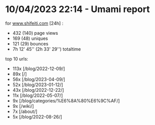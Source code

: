 # 10/04/2023 22:14 - Umami report
for www.shifeiti.com [24h] :

 - 432 (140) page views
 - 169 (48) uniques
 - 121 (29) bounces
 - 7h 12' 45'' (2h 33' 29'') totaltime


top 10 urls:
 - 113x [/blog/2022-12-09/]
 - 89x [/]
 - 56x [/blog/2023-04-09/]
 - 52x [/blog/2023-01-12/]
 - 43x [/blog/2022-12-22/]
 - 11x [/blog/2022-05-07/]
 - 9x [/blog/categories/%E6%8A%80%E6%9C%AF/]
 - 9x [/wiki/]
 - 7x [/about/]
 - 5x [/blog/2022-08-26/]


